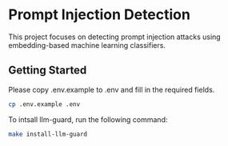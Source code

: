 # Prompt Injection Detection

This project focuses on detecting prompt injection attacks using embedding-based machine learning classifiers.


## Getting Started

Please copy .env.example to .env and fill in the required fields.
```bash
cp .env.example .env
```

To intsall llm-guard, run the following command:
```bash
make install-llm-guard
```